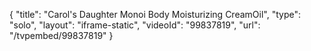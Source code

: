 {
    "title": "Carol's Daughter Monoi Body Moisturizing CreamOil",
    "type": "solo",
    "layout": "iframe-static",
    "videoId": "99837819",
    "url": "\/tvpembed\/99837819"
}